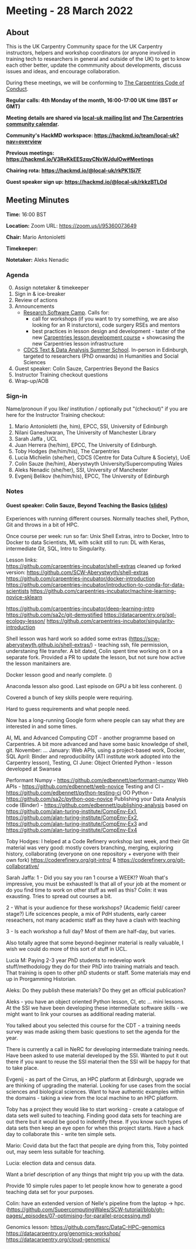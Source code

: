 # Meeting - 28 March 2022

## About 

This is the UK Carpentry Community space for the UK Carpentry instructors, helpers and workshop coordinators (or anyone involved in training tech to researchers in general and outside of the UK) to get to know each other better, update the commmunity about developments, discuss issues and ideas, and encourage collaboration.
    
During these meetings, we will be conforming to [The Carpentries Code of Conduct](https://docs.carpentries.org/topic_folders/policies/code-of-conduct.html).

**Regular calls: 4th Monday of the month, 16:00-17:00 UK time (BST or GMT)**

**Meeting details are shared via [local-uk mailing list](https://carpentries.topicbox.com/groups/local-uk) and [The Carpentries community calendar](https://carpentries.org/community/#community-events).**

**Community's HackMD workspace: https://hackmd.io/team/local-uk?nav=overview**

**Previous meetings: https://hackmd.io/V3ReKkEESzqyCNxWJdulOw#Meetings**

**Chairing rota: https://hackmd.io/@local-uk/rkPK1Si7F**
    
**Guest speaker sign up: https://hackmd.io/@local-uk/rkkzBTLOd**

## Meeting Minutes
**Time:** 16:00 BST

**Location:** Zoom URL: https://zoom.us/j/95360073649

**Chair:** Mario Antonioletti

**Timekeeper:**

**Notetaker:** Aleks Nenadic

### Agenda
0. Assign notetaker & timekeeper
1. Sign in & ice-breaker
1. Review of actions
2. Announcements 
    - [Research Software Camp](https://www.software.ac.uk/RSCamp-next-steps-coding). Calls for:
        - call for workshops (if you want to try something, we are also looking for an R insturctors), code surgery RSEs and mentors
        - best practices in lesson design and development - taster of the new [Carpentries lesson development course](https://carpentries.github.io/lesson-development-training/) + showcasing the new Carpentries lesson infrastructure
    - [CDCS Text & Data Analysis Summer School](https://www.cdcs.ed.ac.uk/training/text-data-analysis-summer-school-2022). In-person in Edinburgh, targeted to researchers (PhD onwards) in Humanities and Social Sciences
4. Guest speaker: Colin Sauze, Carpentries Beyond the Basics
5. Instructor Training checkout questions
6. Wrap-up/AOB

### Sign-in

Name/pronoun if you like/ institution / optionally put "(checkout)" if you are here for the Instructor Training checkout:

1. Mario Antonioletti (he, him), EPCC, SSI, University of Edinburgh
2. Nilani Ganeshwaran, The University of Manchester Library
3. Sarah Jaffa , UCL
4. Juan Herrera (he/him), EPCC, The University of Edinburgh.
5. Toby Hodges (he/him/his), The Carpentries
6. Lucia Michielin (she/her), CDCS (Centre for Data Culture & Society), UoE
7. Colin Sauze (he/him), Aberystwyth University/Supercomputing Wales
8. Aleks Nenadic (she/her), SSI, University of Manchester 
9. Evgenij Belikov (he/him/his), EPCC, The University of Edinburgh


### Notes

#### Guest speaker: Colin Sauze, Beyond Teaching the Basics ([slides](https://github.com/uk-carpentries/uk-carpentries/blob/main/meeting-notes/Slides/Carpentries-UK-Talk-2022-03-28.pdf))
Experiences with running different courses.
Normally teaches shell, Python, Git and throws in a bit of HPC.

Once course per week: 
run so far: Unix Shell Extras, intro to Docker, Intro to Docker to data Scientists, ML with scikit
still to run: DL with Keras, intermediate Git, SQL, Intro to Singularity.

Lesson links:  
https://github.com/carpentries-incubator/shell-extras
cleaned up forked version: https://github.com/SCW-Aberystwyth/shell-extras
https://github.com/carpentries-incubator/docker-introduction
https://github.com/carpentries-incubator/introduction-to-conda-for-data-scientists
https://github.com/carpentries-incubator/machine-learning-novice-sklearn

https://github.com/carpentries-incubator/deep-learning-intro
https://github.com/sa2c/git-demystified
https://datacarpentry.org/sql-ecology-lesson/
https://github.com/carpentries-incubator/singularity-introduction


Shell lesson was hard work so added some extras (https://scw-aberystwyth.github.io/shell-extras/) - teaching ssh, file permission, understaning file transfer. A bit dated, Colin spent time working on it on a separate fork. Provided a PR to update the lesson, but not sure how active the lesson manitainers are.

Docker lesson good and nearly complete. ()

Anaconda lesson also good. Last episode on GPU a bit less conherent. ()

Covered a bunch of key skills people were requiring. 

Hard to guess requirements and what people need. 

Now has a long-running Google form where people can say what they are interested in and some times. 

AI, ML and Advanced Computing CDT - another programme based on Carpentries. A bit more advanced and have some basic knowledge of shell, git.
November: ...
January: Web APIs, using a project-based work, Docker, SQL
April: Binder and reproducibility (ATI institute work adopted into the Carpentry lesson), Testing, CI
June: Object Oriented Python - lesson developed at Swansea

Performant Numpy - https://github.com/edbennett/performant-numpy
Web APIs - https://github.com/edbennett/web-novice
Testing and CI - https://github.com/edbennett/python-testing-ci
OO Python - https://github.com/sa2c/python-oop-novice
Publishing your Data Analysis code (Binder) - https://github.com/edbennett/publishing-analysis
based on https://github.com/alan-turing-institute/CompEnv-Ex1, https://github.com/alan-turing-institute/CompEnv-Ex2, https://github.com/alan-turing-institute/CompEnv-Ex3 and https://github.com/alan-turing-institute/CompEnv-Ex4


Toby Hodges: I helped at a Code Refinery workshop last week, and their Git material was very good: mostly covers branching, merging, exploring history, collaborating (everyone on one repository + everyone with their own fork)
https://coderefinery.org/git-intro/ & https://coderefinery.org/git-collaborative/

Sarah Jaffa: 
1 - Did you say you ran 1 course a WEEK!? Woah that's impressive, you must be exhausted! Is that all of your job at the moment or do you find time to work on other stuff as well as this?
Colin: it was exausting. Tries to spread out courses a bit. 

2 - What is your audience for these workshops? (Academic field/ career stage?)
Life scicences people, a mix of PdH students, early career reseachers, not many academic staff as they have a clash with teaching 

3 - Is each workshop a full day?
Most of them are half-day, but varies.

Also totally agree that some beyond-beginner material is really valuable, I wish we could do more of this sort of stuff in UCL.

Lucia M:
Paying 2-3 year PhD students to redevelop work stuff/methodology they do for their PhD into training matrials and teach. That training is open to other phD students or staff. Some materials may end up in Prorgamming Historian. 

Aleks: Do they publish these materials? Do they get an official publication?

Aleks - you have an object oriented Python lesson, CI, etc ... mini lessons. At the SSI we have been developing these intermediate software skills - we might want to link your courses as additional reading material.

You talked about you selected this course for the CDT - a training needs survey was made asking them basic questions to set the agenda for the year.

There is currently a call in NeRC for developing intermediate training needs. Have been asked to use
material developed by the SSI. Wanted to put it out there if you want to reuse the SSI material then the SSI will be happy for that to take place.

Evgenij - as part of the Cirrus, an HPC platform at Edinburgh, upgrade we are thinking of upgrading the material. Looking for use cases from the social sciences and biological sciences. Want to have authentic examples within the domains - taking a view from the local machine to an HPC platform.

Toby has a project they would like to start working - create a catalogue of data sets well suited to teaching. Finding good data sets for teaching are out there but it would be good to indentify these. If you know such types of data sets then keep an eye open for when this project starts. Have a hack day to collaborate this - write ten simple sets.

Mario: Covid data but the fact that people are dying from this, Toby pointed out, may seem less suitable for teaching.

Lucia: election data and census data.

Want a brief description of any things that might trip you up with the data. 

Provide 10 simple rules paper to let people know how to generate a good teaching data set for your purposes. 

Colin: have an extended version of Nelle's pipeline from the laptop -> hpc. (https://github.com/SupercomputingWales/SCW-tutorial/blob/gh-pages/_episodes/07-optimising-for-parallel-processing.md)

Genomics lesson: https://github.com/fasrc/DataC-HPC-genomics
https://datacarpentry.org/genomics-workshop/
https://datacarpentry.org/cloud-genomics/
